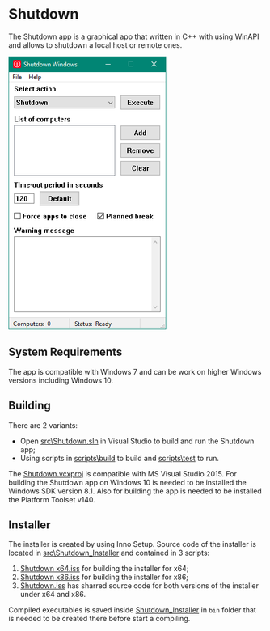 # Shutdown
The Shutdown app is a graphical app that written in C++ with using WinAPI and allows to shutdown a local host or remote ones.

![Shutdow Screenshot](doc/Screenshots/ShutdownScreenshot.png)

## System Requirements
The app is compatible with Windows 7 and can be work on higher Windows versions including Windows 10.

## Building
There are 2 variants:
- Open [src\Shutdown.sln](./src/Shutdown.sln) in Visual Studio to build and run the Shutdown app;
- Using scripts in [scripts\build](./scripts/build/) to build and [scripts\test](./scripts/test/) to run.

The [Shutdown.vcxproj](./src/Shutdown/Shutdown.vcxproj) is compatible with MS Visual Studio 2015. For building the Shutdown app on Windows 10 is needed to be installed the Windows SDK version 8.1. Also for building the app is needed to be installed the Platform Toolset v140.

## Installer
The installer is created by using Inno Setup. Source code of the installer is located in [src\Shutdown_Installer](./src/Shutdown_Installer) and contained in 3 scripts:
1. [Shutdown x64.iss](./src/Shutdown_Installer) for building the installer for x64;
2. [Shutdown x86.iss](./src/Shutdown_Installer) for building the installer for x86;
3. [Shutdown.iss](./src/Shutdown_Installer) has sharred source code for both versions of the installer under x64 and x86.

Compiled executables is saved inside [Shutdown_Installer](./src/Shutdown_Installer) in `bin` folder that is needed to be created there before start a compiling.
